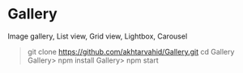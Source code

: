 # Gallery
Image gallery, List view, Grid view, Lightbox, Carousel


> git clone https://github.com/akhtarvahid/Gallery.git
> cd Gallery
Gallery> npm install
Gallery> npm start 